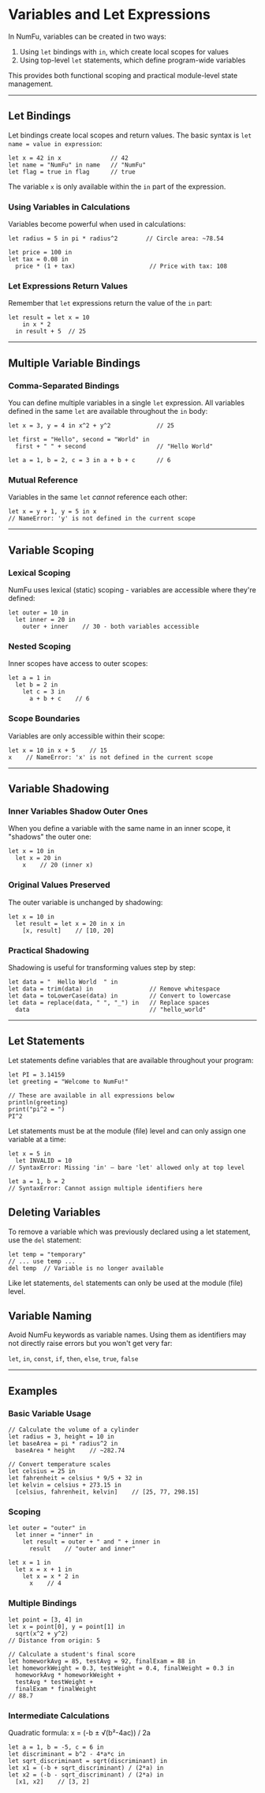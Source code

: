 # Variables and Let Expressions

In NumFu, variables can be created in two ways:
1. Using `let` bindings with `in`, which create local scopes for values
2. Using top-level `let` statements, which define program-wide variables

This provides both functional scoping and practical module-level state management.

-----
## Let Bindings

Let bindings create local scopes and return values. The basic syntax is `let name = value in expression`:

```numfu
let x = 42 in x              // 42
let name = "NumFu" in name   // "NumFu"
let flag = true in flag      // true
```

The variable `x` is only available within the `in` part of the expression.

### Using Variables in Calculations

Variables become powerful when used in calculations:

```numfu
let radius = 5 in pi * radius^2        // Circle area: ~78.54

let price = 100 in
let tax = 0.08 in
  price * (1 + tax)                     // Price with tax: 108
```

### Let Expressions Return Values

Remember that `let` expressions return the value of the `in` part:

```numfu
let result = let x = 10
    in x * 2
  in result + 5  // 25
```

-----
## Multiple Variable Bindings

### Comma-Separated Bindings

You can define multiple variables in a single `let` expression. All variables defined in the same `let` are available throughout the `in` body:

```numfu
let x = 3, y = 4 in x^2 + y^2             // 25

let first = "Hello", second = "World" in
  first + " " + second                    // "Hello World"

let a = 1, b = 2, c = 3 in a + b + c      // 6
```


### Mutual Reference

Variables in the same `let` *cannot* reference each other:

```numfu
let x = y + 1, y = 5 in x
// NameError: 'y' is not defined in the current scope
```

-----
## Variable Scoping

### Lexical Scoping

NumFu uses lexical (static) scoping - variables are accessible where they're defined:

```numfu
let outer = 10 in
  let inner = 20 in
    outer + inner    // 30 - both variables accessible
```

### Nested Scoping

Inner scopes have access to outer scopes:

```numfu
let a = 1 in
  let b = 2 in
    let c = 3 in
      a + b + c    // 6
```

### Scope Boundaries

Variables are only accessible within their scope:

```numfu
let x = 10 in x + 5    // 15
x    // NameError: 'x' is not defined in the current scope
```

-----
## Variable Shadowing

### Inner Variables Shadow Outer Ones

When you define a variable with the same name in an inner scope, it "shadows" the outer one:

```numfu
let x = 10 in
  let x = 20 in
    x    // 20 (inner x)
```

### Original Values Preserved

The outer variable is unchanged by shadowing:

```numfu
let x = 10 in
  let result = let x = 20 in x in
    [x, result]    // [10, 20]
```

### Practical Shadowing

Shadowing is useful for transforming values step by step:

```numfu
let data = "  Hello World  " in
let data = trim(data) in                // Remove whitespace
let data = toLowerCase(data) in         // Convert to lowercase
let data = replace(data, " ", "_") in   // Replace spaces
  data                                  // "hello_world"
```

-----
## Let Statements

Let statements define variables that are available throughout your program:

```numfu
let PI = 3.14159
let greeting = "Welcome to NumFu!"

// These are available in all expressions below
println(greeting)
print("pi^2 = ")
PI^2
```

Let statements must be at the module (file) level and can only assign one variable at a time:

```numfu
let x = 5 in
  let INVALID = 10
// SyntaxError: Missing 'in' — bare 'let' allowed only at top level

let a = 1, b = 2
// SyntaxError: Cannot assign multiple identifiers here
```

## Deleting Variables

To remove a variable which was previously declared using a let statement, use the `del` statement:

```numfu
let temp = "temporary"
// ... use temp ...
del temp  // Variable is no longer available
```

Like let statements, `del` statements can only be used at the module (file) level.

## Variable Naming

Avoid NumFu keywords as variable names. Using them as identifiers may not directly raise errors but you won't get very far:


`let`, `in`, `const`, `if`, `then`, `else`, `true`, `false`

-----
## Examples

### Basic Variable Usage

```numfu
// Calculate the volume of a cylinder
let radius = 3, height = 10 in
let baseArea = pi * radius^2 in
  baseArea * height    // ~282.74
```

```numfu
// Convert temperature scales
let celsius = 25 in
let fahrenheit = celsius * 9/5 + 32 in
let kelvin = celsius + 273.15 in
  [celsius, fahrenheit, kelvin]    // [25, 77, 298.15]
```

### Scoping

```numfu
let outer = "outer" in
  let inner = "inner" in
    let result = outer + " and " + inner in
      result    // "outer and inner"
```

```numfu
let x = 1 in
  let x = x + 1 in
    let x = x * 2 in
      x    // 4
```


### Multiple Bindings

```numfu
let point = [3, 4] in
let x = point[0], y = point[1] in
  sqrt(x^2 + y^2)
// Distance from origin: 5
```

```numfu
// Calculate a student's final score
let homeworkAvg = 85, testAvg = 92, finalExam = 88 in
let homeworkWeight = 0.3, testWeight = 0.4, finalWeight = 0.3 in
  homeworkAvg * homeworkWeight +
  testAvg * testWeight +
  finalExam * finalWeight
// 88.7
```

### Intermediate Calculations

Quadratic formula: x = (-b ± √(b²-4ac)) / 2a

```numfu
let a = 1, b = -5, c = 6 in
let discriminant = b^2 - 4*a*c in
let sqrt_discriminant = sqrt(discriminant) in
let x1 = (-b + sqrt_discriminant) / (2*a) in
let x2 = (-b - sqrt_discriminant) / (2*a) in
  [x1, x2]    // [3, 2]
```
